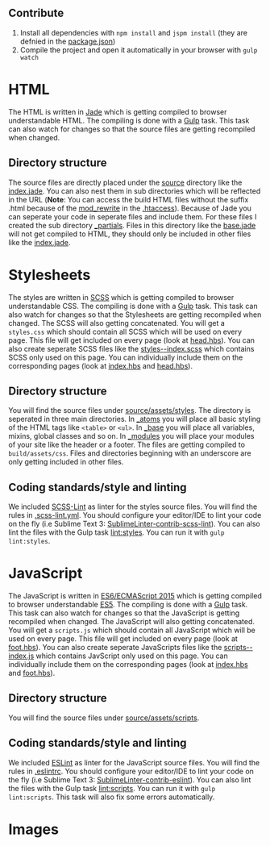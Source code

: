 Contribute
---
1. Install all dependencies with `npm install` and `jspm install` (they are defnied in the [package.json](./package.json))
1. Compile the project and open it automatically in your browser with `gulp watch`


<!-- HTML
===
The HTML is written in [Handlebars](http://handlebarsjs.com/) which is getting compiled to browser understandable HTML. The compiling is done with a [Gulp](http://gulpjs.com/) task. This task can also watch for changes so that the source files are getting recompiled when changed.

Directory structure
---
The source files are directly placed under the [source](./source) directory like the [index.hbs](./source/index.hbs). You can also nest them in sub directories which will be reflected in the URL (**Note**: You can access the build HTML files without the suffix .html because of the [mod_rewrite](https://httpd.apache.org/docs/current/mod/mod_rewrite.html) in the [.htaccess](./source/.htaccess#L40)). Because of Handlebars you can seperate your code in seperate files and include them. For these files I created the sub directory [_partials](./source/_partials). Files in this directory like the [head.hbs](./source/_partials/head.hbs) will not get compiled to HTML, they should only be included in other files like the [index.hbs](./source/index.hbs#L1). -->

HTML
===
The HTML is written in [Jade](http://jade-lang.com/) which is getting compiled to browser understandable HTML. The compiling is done with a [Gulp](http://gulpjs.com/) task. This task can also watch for changes so that the source files are getting recompiled when changed.

Directory structure
---
The source files are directly placed under the [source](./source) directory like the [index.jade](./source/index.jade). You can also nest them in sub directories which will be reflected in the URL (**Note**: You can access the build HTML files without the suffix .html because of the [mod_rewrite](https://httpd.apache.org/docs/current/mod/mod_rewrite.html) in the [.htaccess](./source/.htaccess#L40)). Because of Jade you can seperate your code in seperate files and include them. For these files I created the sub directory [_partials](./source/_partials). Files in this directory like the [base.jade](./source/_partials/base.jade) will not get compiled to HTML, they should only be included in other files like the [index.jade](./source/index.jade#L8).


Stylesheets
===
The styles are written in [SCSS](http://sass-lang.com/) which is getting compiled to browser understandable CSS. The compiling is done with a [Gulp](http://gulpjs.com/) task. This task can also watch for changes so that the Stylesheets are getting recompiled when changed. The SCSS will also getting concatenated. You will get a `styles.css` which should contain all SCSS which will be used on every page. This file will get included on every page (look at [head.hbs](./source/_partials/head.hbs#L41)). You can also create seperate SCSS files like the [styles--index.scss](./source/assets/styles/styles--index.scss) which contains SCSS only used on this page. You can individually include them on the corresponding pages (look at [index.hbs](./source/index.hbs#L1) and [head.hbs](./source/_partials/head.hbs#L42)).

Directory structure
---
You will find the source files under [source/assets/styles](./source/assets/styles). The directory is seperated in three main directories. In [_atoms](./source/assets/styles/_atoms) you will place all basic styling of the HTML tags like `<table>` or `<ul>`. In [_base](./source/assets/styles/_base) you will place all variables, mixins, global classes and so on. In [_modules](./source/assets/styles/_modules) you will place your modules of your site like the header or a footer. The files are getting compiled to `build/assets/css`. Files and directories beginning with an underscore are only getting included in other files.

Coding standards/style and linting
---
We included [SCSS-Lint](https://github.com/brigade/scss-lint) as linter for the styles source files. You will find the rules in [.scss-lint.yml](./.scss-lint.yml). You should configure your editor/IDE to lint your code on the fly (i.e Sublime Text 3: [Sublime​Linter-contrib-scss-lint](https://packagecontrol.io/packages/Sublime​Linter-contrib-scss-lint)). You can also lint the files with the Gulp task [lint:styles](./gulpfile.babel.js#L36). You can run it with `gulp lint:styles`.


JavaScript
===
The JavaScript is written in [ES6/ECMAScript 2015](http://www.ecma-international.org/ecma-262/6.0/index.html) which is getting compiled to browser understandable [ES5](http://www.ecma-international.org/ecma-262/5.1/). The compiling is done with a [Gulp](http://gulpjs.com/) task. This task can also watch for changes so that the JavaScript is getting recompiled when changed. The JavaScript will also getting concatenated. You will get a `scripts.js` which should contain all JavaScript which will be used on every page. This file will get included on every page (look at [foot.hbs](./source/_partials/foot.hbs#L7)). You can also create seperate JavaScripts files like the [scripts--index.js](./source/assets/scripts/scripts--index.js) which contains JavScript only used on this page. You can individually include them on the corresponding pages (look at [index.hbs](./source/index.hbs#L9) and [foot.hbs](./source/_partials/foot.hbs#L8)).

Directory structure
---
You will find the source files under [source/assets/scripts](./source/assets/scripts).

Coding standards/style and linting
---
We included [ESLint](http://eslint.org/) as linter for the JavaScript source files. You will find the rules in [.eslintrc](./.eslintrc). You should configure your editor/IDE to lint your code on the fly (i.e Sublime Text 3: [SublimeLinter-contrib-eslint](https://packagecontrol.io/packages/SublimeLinter-contrib-eslint)). You can also lint the files with the Gulp task [lint:scripts](./gulpfile.babel.js#L35). You can run it with `gulp lint:scripts`. This task will also fix some errors automatically.


Images
===
